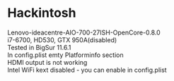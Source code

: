 # Hackintosh
Lenovo-ideacentre-AIO-700-27ISH-OpenCore-0.8.0 <Br>
i7-6700, HD530, GTX 950A(disabled) <Br>
Tested in BigSur 11.6.1 <Br>
In config.plist emty Platforminfo section <Br>
HDMI output is not working <Br>
Intel WiFi kext disabled - you can enable in config.plist <Br>
